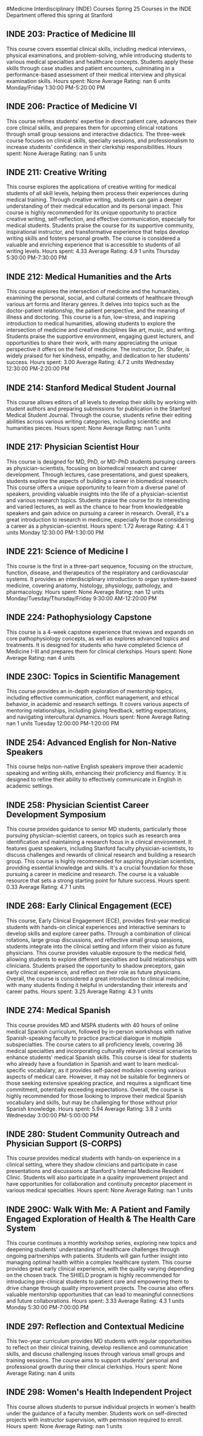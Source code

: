#Medicine Interdisciplinary (INDE) Courses Spring 25
Courses in the INDE Department offered this spring at Stanford
## INDE 203: Practice of Medicine III
This course covers essential clinical skills, including medical interviews, physical examinations, and problem-solving, while introducing students to various medical specialties and healthcare concepts. Students apply these skills through case studies and patient encounters, culminating in a performance-based assessment of their medical interview and physical examination skills.
Hours spent: None
Average Rating: nan
6 units
Monday/Friday 1:30:00 PM-5:20:00 PM
## INDE 206: Practice of Medicine VI
This course refines students' expertise in direct patient care, advances their core clinical skills, and prepares them for upcoming clinical rotations through small group sessions and interactive didactics. The three-week course focuses on clinical skills, specialty sessions, and professionalism to increase students' confidence in their clerkship responsibilities.
Hours spent: None
Average Rating: nan
5 units
## INDE 211: Creative Writing
This course explores the applications of creative writing for medical students of all skill levels, helping them process their experiences during medical training. Through creative writing, students can gain a deeper understanding of their medical education and its personal impact.
This course is highly recommended for its unique opportunity to practice creative writing, self-reflection, and effective communication, especially for medical students. Students praise the course for its supportive community, inspirational instructor, and transformative experience that helps develop writing skills and fosters personal growth. The course is considered a valuable and enriching experience that is accessible to students of all writing levels.
Hours spent: 4.33
Average Rating: 4.9
1 units
Thursday 5:30:00 PM-7:30:00 PM
## INDE 212: Medical Humanities and the Arts
This course explores the intersection of medicine and the humanities, examining the personal, social, and cultural contexts of healthcare through various art forms and literary genres. It delves into topics such as the doctor-patient relationship, the patient perspective, and the meaning of illness and doctoring.
This course is a fun, low-stress, and inspiring introduction to medical humanities, allowing students to explore the intersection of medicine and creative disciplines like art, music, and writing. Students praise the supportive environment, engaging guest lecturers, and opportunities to share their work, with many appreciating the unique perspective it offers on the field of medicine. The instructor, Dr. Shafer, is widely praised for her kindness, empathy, and dedication to her students' success.
Hours spent: 3.00
Average Rating: 4.7
2 units
Wednesday 12:30:00 PM-2:20:00 PM
## INDE 214: Stanford Medical Student Journal
This course allows editors of all levels to develop their skills by working with student authors and preparing submissions for publication in the Stanford Medical Student Journal. Through the course, students refine their editing abilities across various writing categories, including scientific and humanities pieces.
Hours spent: None
Average Rating: nan
1 units
## INDE 217: Physician Scientist Hour
This course is designed for MD, PhD, or MD-PhD students pursuing careers as physician-scientists, focusing on biomedical research and career development. Through lectures, case presentations, and guest speakers, students explore the aspects of building a career in biomedical research.
This course offers a unique opportunity to learn from a diverse panel of speakers, providing valuable insights into the life of a physician-scientist and various research topics. Students praise the course for its interesting and varied lectures, as well as the chance to hear from knowledgeable speakers and gain advice on pursuing a career in research. Overall, it's a great introduction to research in medicine, especially for those considering a career as a physician-scientist.
Hours spent: 1.72
Average Rating: 4.4
1 units
Monday 12:30:00 PM-1:30:00 PM
## INDE 221: Science of Medicine I
This course is the first in a three-part sequence, focusing on the structure, function, disease, and therapeutics of the respiratory and cardiovascular systems. It provides an interdisciplinary introduction to organ system-based medicine, covering anatomy, histology, physiology, pathology, and pharmacology.
Hours spent: None
Average Rating: nan
12 units
Monday/Tuesday/Thursday/Friday 9:30:00 AM-12:20:00 PM
## INDE 224: Pathophysiology Capstone
This course is a 4-week capstone experience that reviews and expands on core pathophysiology concepts, as well as explores advanced topics and treatments. It is designed for students who have completed Science of Medicine I-III and prepares them for clinical clerkships.
Hours spent: None
Average Rating: nan
4 units
## INDE 230C: Topics in Scientific Management
This course provides an in-depth exploration of mentorship topics, including effective communication, conflict management, and ethical behavior, in academic and research settings. It covers various aspects of mentoring relationships, including giving feedback, setting expectations, and navigating intercultural dynamics.
Hours spent: None
Average Rating: nan
1 units
Tuesday 12:00:00 PM-1:20:00 PM
## INDE 254: Advanced English for Non-Native Speakers
This course helps non-native English speakers improve their academic speaking and writing skills, enhancing their proficiency and fluency. It is designed to refine their ability to effectively communicate in English in academic settings.
## INDE 258: Physician Scientist Career Development Symposium
This course provides guidance to senior MD students, particularly those pursuing physician-scientist careers, on topics such as research area identification and maintaining a research focus in a clinical environment. It features guest speakers, including Stanford faculty physician-scientists, to discuss challenges and rewards of clinical research and building a research group.
This course is highly recommended for aspiring physician scientists, providing essential knowledge and skills. It's a crucial foundation for those pursuing a career in medicine and research. The course is a valuable resource that sets a strong starting point for future success.
Hours spent: 0.33
Average Rating: 4.7
1 units
## INDE 268: Early Clinical Engagement (ECE)
This course, Early Clinical Engagement (ECE), provides first-year medical students with hands-on clinical experiences and interactive seminars to develop skills and explore career paths. Through a combination of clinical rotations, large group discussions, and reflective small group sessions, students integrate into the clinical setting and inform their vision as future physicians.
This course provides valuable exposure to the medical field, allowing students to explore different specialties and build relationships with clinicians. Students praised the opportunity to shadow preceptors, gain early clinical experience, and reflect on their role as future physicians. Overall, the course is considered a great introduction to clinical medicine, with many students finding it helpful in understanding their interests and career paths.
Hours spent: 3.25
Average Rating: 4.3
1 units
## INDE 274: Medical Spanish
This course provides MD and MSPA students with 40 hours of online medical Spanish curriculum, followed by in-person workshops with native Spanish-speaking faculty to practice practical dialogue in multiple subspecialties. The course caters to all proficiency levels, covering 36 medical specialties and incorporating culturally relevant clinical scenarios to enhance students' medical Spanish skills.
This course is ideal for students who already have a foundation in Spanish and want to learn medical-specific vocabulary, as it provides self-paced modules covering various aspects of medical care. However, it may not be suitable for beginners or those seeking extensive speaking practice, and requires a significant time commitment, potentially exceeding expectations. Overall, the course is highly recommended for those looking to improve their medical Spanish vocabulary and skills, but may be challenging for those without prior Spanish knowledge.
Hours spent: 5.94
Average Rating: 3.8
2 units
Wednesday 3:00:00 PM-5:00:00 PM
## INDE 280: Student Community Outreach and Physician Support (S-CORPS)
This course provides medical students with hands-on experience in a clinical setting, where they shadow clinicians and participate in case presentations and discussions at Stanford's Internal Medicine Resident Clinic. Students will also participate in a quality improvement project and have opportunities for collaboration and continuity preceptor placement in various medical specialties.
Hours spent: None
Average Rating: nan
1 units
## INDE 290C: Walk With Me: A Patient and Family Engaged Exploration of Health & The Health Care System
This course continues a monthly workshop series, exploring new topics and deepening students' understanding of healthcare challenges through ongoing partnerships with patients. Students will gain further insight into managing optimal health within a complex healthcare system.
This course provides great early clinical experience, with the quality varying depending on the chosen track. The SHIELD program is highly recommended for introducing pre-clinical students to patient care and empowering them to drive change through quality improvement projects. The course also offers valuable mentorship opportunities that can lead to meaningful connections and future collaborations.
Hours spent: 3.33
Average Rating: 4.3
1 units
Monday 5:30:00 PM-7:00:00 PM
## INDE 297: Reflection and Contextual Medicine
This two-year curriculum provides MD students with regular opportunities to reflect on their clinical training, develop resilience and communication skills, and discuss challenging issues through various small groups and training sessions. The course aims to support students' personal and professional growth during their clinical clerkships.
Hours spent: None
Average Rating: nan
4 units
## INDE 298: Women's Health Independent Project
This course allows students to pursue individual projects in women's health under the guidance of a faculty member. Students work on self-directed projects with instructor supervision, with permission required to enroll.
Hours spent: None
Average Rating: nan
1 units